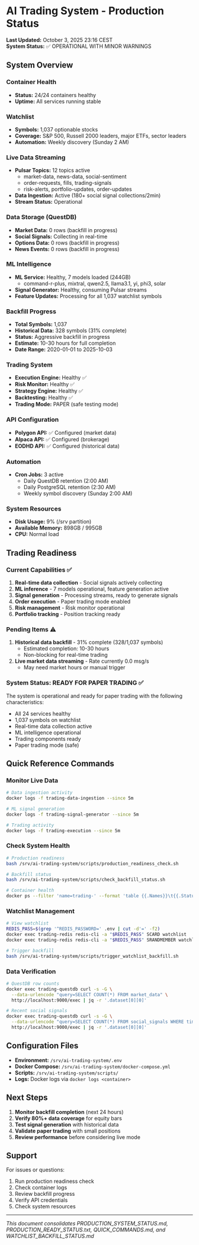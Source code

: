 # AI Trading System - Production Status

**Last Updated:** October 3, 2025 23:16 CEST  
**System Status:** ✅ OPERATIONAL WITH MINOR WARNINGS

## System Overview

### Container Health
- **Status:** 24/24 containers healthy
- **Uptime:** All services running stable

### Watchlist
- **Symbols:** 1,037 optionable stocks
- **Coverage:** S&P 500, Russell 2000 leaders, major ETFs, sector leaders
- **Automation:** Weekly discovery (Sunday 2 AM)

### Live Data Streaming
- **Pulsar Topics:** 12 topics active
  - market-data, news-data, social-sentiment
  - order-requests, fills, trading-signals
  - risk-alerts, portfolio-updates, order-updates
- **Data Ingestion:** Active (180+ social signal collections/2min)
- **Stream Status:** Operational

### Data Storage (QuestDB)
- **Market Data:** 0 rows (backfill in progress)
- **Social Signals:** Collecting in real-time
- **Options Data:** 0 rows (backfill in progress)
- **News Events:** 0 rows (backfill in progress)

### ML Intelligence
- **ML Service:** Healthy, 7 models loaded (244GB)
  - command-r-plus, mixtral, qwen2.5, llama3.1, yi, phi3, solar
- **Signal Generator:** Healthy, consuming Pulsar streams
- **Feature Updates:** Processing for all 1,037 watchlist symbols

### Backfill Progress
- **Total Symbols:** 1,037
- **Historical Data:** 328 symbols (31% complete)
- **Status:** Aggressive backfill in progress
- **Estimate:** 10-30 hours for full completion
- **Date Range:** 2020-01-01 to 2025-10-03

### Trading System
- **Execution Engine:** Healthy ✅
- **Risk Monitor:** Healthy ✅
- **Strategy Engine:** Healthy ✅
- **Backtesting:** Healthy ✅
- **Trading Mode:** PAPER (safe testing mode)

### API Configuration
- **Polygon API:** ✅ Configured (market data)
- **Alpaca API:** ✅ Configured (brokerage)
- **EODHD API:** ✅ Configured (historical data)

### Automation
- **Cron Jobs:** 3 active
  - Daily QuestDB retention (2:00 AM)
  - Daily PostgreSQL retention (2:30 AM)
  - Weekly symbol discovery (Sunday 2:00 AM)

### System Resources
- **Disk Usage:** 9% (/srv partition)
- **Available Memory:** 898GB / 995GB
- **CPU:** Normal load

## Trading Readiness

### Current Capabilities ✅
1. **Real-time data collection** - Social signals actively collecting
2. **ML inference** - 7 models operational, feature generation active
3. **Signal generation** - Processing streams, ready to generate signals
4. **Order execution** - Paper trading mode enabled
5. **Risk management** - Risk monitor operational
6. **Portfolio tracking** - Position tracking ready

### Pending Items ⚠️
1. **Historical data backfill** - 31% complete (328/1,037 symbols)
   - Estimated completion: 10-30 hours
   - Non-blocking for real-time trading
2. **Live market data streaming** - Rate currently 0.0 msg/s
   - May need market hours or manual trigger

### System Status: READY FOR PAPER TRADING ✅

The system is operational and ready for paper trading with the following characteristics:
- All 24 services healthy
- 1,037 symbols on watchlist
- Real-time data collection active
- ML intelligence operational
- Trading components ready
- Paper trading mode (safe)

## Quick Reference Commands

### Monitor Live Data
```bash
# Data ingestion activity
docker logs -f trading-data-ingestion --since 5m

# ML signal generation
docker logs -f trading-signal-generator --since 5m

# Trading activity
docker logs -f trading-execution --since 5m
```

### Check System Health
```bash
# Production readiness
bash /srv/ai-trading-system/scripts/production_readiness_check.sh

# Backfill status
bash /srv/ai-trading-system/scripts/check_backfill_status.sh

# Container health
docker ps --filter 'name=trading-' --format 'table {{.Names}}\t{{.Status}}'
```

### Watchlist Management
```bash
# View watchlist
REDIS_PASS=$(grep '^REDIS_PASSWORD=' .env | cut -d'=' -f2)
docker exec trading-redis redis-cli -a "$REDIS_PASS" SCARD watchlist
docker exec trading-redis redis-cli -a "$REDIS_PASS" SRANDMEMBER watchlist 20

# Trigger backfill
bash /srv/ai-trading-system/scripts/trigger_watchlist_backfill.sh
```

### Data Verification
```bash
# QuestDB row counts
docker exec trading-questdb curl -s -G \
  --data-urlencode "query=SELECT COUNT(*) FROM market_data" \
  http://localhost:9000/exec | jq -r '.dataset[0][0]'

# Recent social signals
docker exec trading-questdb curl -s -G \
  --data-urlencode "query=SELECT COUNT(*) FROM social_signals WHERE timestamp > dateadd('h', -1, now())" \
  http://localhost:9000/exec | jq -r '.dataset[0][0]'
```

## Configuration Files

- **Environment:** `/srv/ai-trading-system/.env`
- **Docker Compose:** `/srv/ai-trading-system/docker-compose.yml`
- **Scripts:** `/srv/ai-trading-system/scripts/`
- **Logs:** Docker logs via `docker logs <container>`

## Next Steps

1. **Monitor backfill completion** (next 24 hours)
2. **Verify 80%+ data coverage** for equity bars
3. **Test signal generation** with historical data
4. **Validate paper trading** with small positions
5. **Review performance** before considering live mode

## Support

For issues or questions:
1. Run production readiness check
2. Check container logs
3. Review backfill progress
4. Verify API credentials
5. Check system resources

---

*This document consolidates PRODUCTION_SYSTEM_STATUS.md, PRODUCTION_READY_STATUS.txt, QUICK_COMMANDS.md, and WATCHLIST_BACKFILL_STATUS.md*
